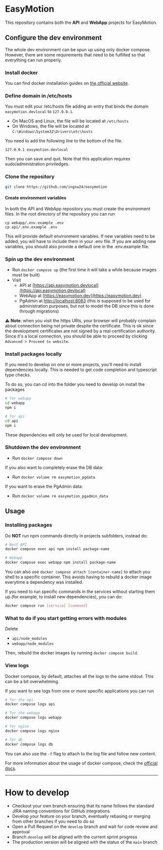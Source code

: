 # EasyMotion

This repository contains both the **API** and **WebApp** projects for EasyMotion.

## Configure the dev environment

The whole dev environment can be spun up using only docker compose. However, there are some requirements that need to be fulfilled so that everything can run properly.

### Install docker

You can find docker installation guides on [the official website](https://www.docker.com/).

### Define domain in /etc/hosts

You must edit your /etc/hosts file adding an entry that binds the domain `easymotion.devlocal` to `127.0.0.1`.

- On MacOS and Linux, the file will be located at `/etc/hosts`
- On Windows, the file will be located at `C:\Windows\System32\Drivers\etc\hosts`

You need to add the following line to the bottom of the file.

```
127.0.0.1 easymotion.devlocal
```

Then you can save and quit. Note that this application requires sudo/administration priviledges.

### Clone the repository

```bash
git clone https://github.com/ingsw24/easymotion
```

#### Create environment variables

In both the API and WebApp repository you must create the environment files. In the root directory of the repository you can run

```
cp webapp/.env.example .env
cp api/.env.example .env
```

This will provide default environment variables. If new variables need to be added, you will have to include them in your .env file. If you are adding new variables, you should also provide a default one in the .env.example file.

### Spin up the dev environment

- Run `docker compose up` (the first time it will take a while because images must be built)
- Visit
  - API at [https://api.easymotion.devlocal](https://api.easymotion.devlocal)
  - WebApp at [https://easymotion.dev](https://easymotion.dev)
  - PgAdmin at [http://localhost:8083](http://localhost:8083) (this is supposed to be used for administration purposes, but not to model the DB since this is done through migrations)

⚠️ **Note**: when you visit the https URIs, your browser will probably complain about connection being not private despite the certificate. This is ok since the development certificates are not signed by a real certification authority. Since it's a local connection, you should be able to proceed by clicking `Advanced > Proceed to website`.

### Install packages locally

If you need to develop on one or more projects, you'll need to install dependencies locally. This is needed to get code completion and typescript type checks.

To do so, you can cd into the folder you need to develop on install the packages

```bash
# for webapp
cd webapp
npm i

# for api
cd api
npm i
```

These dependencies will only be used for local development.

### Shutdown the dev environment

- Run `docker compose down`

If you also want to completely erase the DB data:

- Run `docker volume rm easymotion_pgdata`

If you want to erase the PgAdmin data:

- Run `docker volume rm easymotion_pgadmin_data`

## Usage

### Installing packages

Do **NOT** run npm commands directly in projects subfolders, instead do:

```bash
# Nest API
docker compose exec api npm install package-name

# Webapp
docker compose exec webapp npm install package-name
```

You can also use `docker compose attach [container-name]` to attach you shell to a specific container. This avoids having to rebuild a docker image everytime a dependency was installed.

If you need to run specific commands in the services without starting them up (for example, to install new dependencies), you can do:

```bash
docker compose run [service] [command]
```

### What to do if you start getting errors with modules

Delete

- `api/node_modules`
- `webapp/node_modules`

Then, rebuild the docker images by running `docker compose build`.

### View logs

Docker compose, by default, attaches all the logs to the same stdout. This can be a bit overwhelming.

If you want to see logs from one or more specific applications you can run

```bash
# for the api
docker compose logs api

# for the webapp
docker compose logs webapp

# for nginx
docker compose logs nginx

# for db
docker compose logs db
```

You can also use the `-f` flag to attach to the log file and follow new content.

For more information about the usage of docker compose, check the [official docs](https://docs.docker.com/reference/cli/docker/compose/).

---

# How to develop

- Checkout your own branch ensuring that its name follows the standard JIRA naming conventions for GitHub integrations
- Develop your feature on your branch, eventually rebasing or merging from other branches if you need to do so
- Open a Pull Request on the `develop` branch and wait for code review and approval
- Branch `develop` will be aligned with the current sprint progress
- The production version will be aligned with the status of the `main` branch
